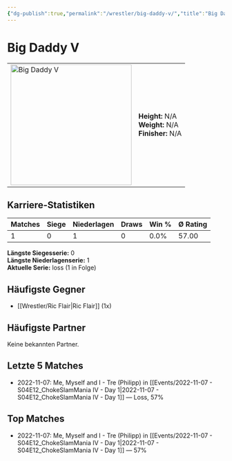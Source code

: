 ```yaml
---
{"dg-publish":true,"permalink":"/wrestler/big-daddy-v/","title":"Big Daddy V","tags":["wrestler"],"noteIcon":""}
---
```



# Big Daddy V

<table>
        <tr>
        <td><img src="https://github.com/CptSpaulding1980/choke-slam-wrestling/releases/download/images/Big_Daddy_V.png" width="280" alt="Big Daddy V"></td>
        <td>
        <b>Height:</b> N/A<br>
        <b>Weight:</b> N/A<br>
        <b>Finisher:</b> N/A<br>
        </td>
        </tr>
        </table>
        

## Karriere-Statistiken

| Matches | Siege | Niederlagen | Draws | Win % | Ø Rating |
|---------|-------|-------------|-------|-------|-----------|
| 1 | 0 | 1 | 0 | 0.0% | 57.00 |

**Längste Siegesserie:** 0<br>**Längste Niederlagenserie:** 1<br>**Aktuelle Serie:** loss (1 in Folge)


## Häufigste Gegner
- [[Wrestler/Ric Flair\|Ric Flair]] (1x)

## Häufigste Partner
Keine bekannten Partner.

## Letzte 5 Matches
- 2022-11-07: Me, Myself and I - Tre (Philipp) in [[Events/2022-11-07 - S04E12_ChokeSlamMania IV - Day 1\|2022-11-07 - S04E12_ChokeSlamMania IV - Day 1]] — Loss, 57%

## Top Matches
- 2022-11-07: Me, Myself and I - Tre (Philipp) in [[Events/2022-11-07 - S04E12_ChokeSlamMania IV - Day 1\|2022-11-07 - S04E12_ChokeSlamMania IV - Day 1]] — 57%
